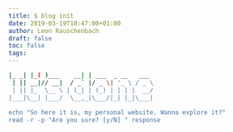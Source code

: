 ```yaml
---
title: $ blog init
date: 2019-03-19T10:47:00+01:00
author: Leon Rauschenbach
draft: false
toc: false
tags:
---
```



```bash ___ _   _           _                  
|_ _| |_( )___    __| | ___  _ __   ___ 
 | || __|// __|  / _` |/ _ \| '_ \ / _ \
 | || |_  \__ \ | (_| | (_) | | | |  __/
|___|\__| |___/  \__,_|\___/|_| |_|\___|
                                        
echo "So here it is, my personal website. Wanna explore it?"
read -r -p "Are you sure? [y/N] " response
```


